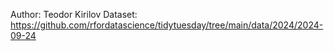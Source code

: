Author: Teodor Kirilov
Dataset: https://github.com/rfordatascience/tidytuesday/tree/main/data/2024/2024-09-24
